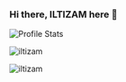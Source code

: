 ### Hi there, ILTIZAM here 👋

![Profile Stats](https://github-readme-stats.vercel.app/api?username=iltizam&theme=gotham&show_icons=true&layout=compact&langs_count=8&repo=github-readme-stats&repo=convoychat)
<p align="left"><img src="https://github-readme-stats.vercel.app/api/top-langs/?username=iltizam&layout=compact)](https://github.com/iltizam/github-readme-stats" alt="iltizam" /></p>
<p align="left"> <img src="https://komarev.com/ghpvc/?username=iltizam&color=brightgreen&style=flat" alt="iltizam" /> </p>

